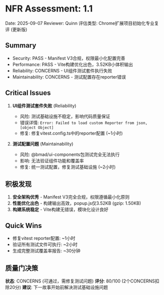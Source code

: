 # NFR Assessment: 1.1

Date: 2025-09-07
Reviewer: Quinn
评估类型: Chrome扩展项目初始化专业复评 (更新版)

## Summary

- Security: PASS - Manifest V3合规，权限最小化配置完善
- Performance: PASS - Vite构建优化出色，3.52KB小体积输出  
- Reliability: CONCERNS - UI组件测试套件执行失败
- Maintainability: CONCERNS - 测试配置存在reporter错误

## Critical Issues

1. **UI组件测试套件失败** (Reliability)
   - 风险: 测试基础设施不稳定，影响代码质量保证
   - 错误详情: `Error: Failed to load custom Reporter from json,[object Object]`
   - 修复: 修复vitest.config.ts中的reporter配置 (~1小时)

2. **测试配置问题** (Maintainability)  
   - 风险: @bmad/ui-components包测试完全无法执行
   - 影响: 无法验证组件功能和覆盖率
   - 修复: 统一测试配置，修复测试基础设施 (~2小时)

## 积极发现

1. **安全架构优秀** - Manifest V3完全合规，权限遵循最小化原则
2. **性能优化出色** - 构建输出高效，popup.js仅3.52KB (gzip: 1.50KB)  
3. **构建系统稳定** - Vite构建无错误，模块化设计良好

## Quick Wins

- 修复vitest reporter配置: ~1小时
- 验证所有测试文件可执行: ~2小时
- 生成完整测试覆盖率报告: ~30分钟

## 质量门决策

**状态**: CONCERNS (可通过，需修复测试问题)
**评分**: 80/100 (2个CONCERNS扣除20分)
**建议**: 下一故事开始前解决测试基础设施问题